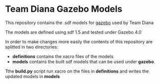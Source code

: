# Team Diana Gazebo Models

This repository contains the .sdf models for [gazebo]() used by Team Diana

The models are defined using sdf 1.5 and tested under Gazebo 4.0

In order to make changes more easily the contents of this repository are splitted in two directories:

- **definitions**
  contains the xacro files of the models
- **models**
  contains the built sdf models that can be used under **gazebo**. 

Tthe **build.py** script run xacro on the files in **definitions** and writes the updated models in **models**

